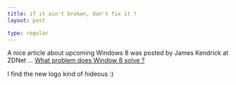```yaml
---
title: if it ain't broken, don't fix it ?
layout: post

type: regular
---
```


A nice article about upcoming Windows 8 was posted by James Kendrick at ZDNet ... [What problem does Window 8 solve ?](http://www.zdnet.com/blog/mobile-news/what-problem-does-windows-8-solve/6856)

I find the new logo kind of hideous :) 
